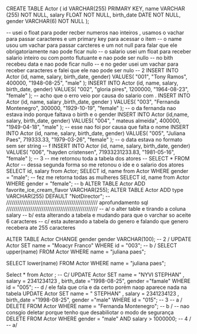 CREATE TABLE Actor (
    id VARCHAR(255) PRIMARY KEY,
    name VARCHAR (255) NOT NULL,
    salary FLOAT NOT NULL,
    birth_date DATE NOT NULL,
    gender VARCHAR(6) NOT NULL
);

--  usei o float para poder recber numeros nao inteiros ,  usamos o vachar para passar caracteres e um primary key para acessar o item 
-- o name usou um vachar para passar carcteres e um not null para falar que ele obrigatoriamente nao pode ficar nulo
-- o salario usei um float para receber salario inteiro ou com ponto flutuante e nao pode ser nullo
--  no bith recebeu data e nao pode ficar nullo 
-- e no geder usei um vachar para receber caracteres e falei que ele nao pode ser nulo
-- 2
INSERT INTO Actor (id, name, salary, birth_date, gender)
VALUES(
  "001", 
  "Tony Ramos",
  400000,
  "1948-08-25", 
  "male"
);
INSERT INTO Actor (id, name, salary, birth_date, gender)
VALUES(
  "002", 
  "gloria pires",
  1200000,
  "1964-08-23", 
  "female"
);
 -- acho que o erro veio por causa do salario com . 
INSERT INTO Actor (id, name, salary ,birth_date, gender )
VALUES(
  "003", 
  "Fernanda Montenegro",
  300000,
  "1929-10-19", 
  "female"
);
-- o  da fernanda nao estava indo porque faltava o birth e o gender 
INSERT INTO Actor (id,name, salary, birth_date, gender)
VALUES(
  "004",
  " mateus almeida",
  400000,
  "1949-04-18", 
  "male"
);
-- esse nao foi por causa que falta o nome 
INSERT INTO Actor (id, name, salary, birth_date, gender)
VALUES(
  "005", 
  "Juliana Paes",
  719333.33,
  "1979-03-26", 
  "female"
);
-- o data estava no formato sem ser string 
-- f
INSERT INTO Actor (id, name, salary, birth_date, gender)
VALUES(
  "006", 
  "hayden cristensen",
  71933231233.83,
  "1981-05-16", 
  "female"
);
-- 3
-- me retornou toda a tabela dos atores
  -- SELECT * FROM Actor
 -- dessa segunda forma so me retonou o ide e o salario dos atores
   SELECT id, salary from Actor;
   SELECT id, name from Actor WHERE gender = "male";
  -- fez me retorna todas as mulheres
SELECT id, name from Actor WHERE gender = "female";
-- b
ALTER TABLE Actor ADD favorite_ice_cream_flavor VARCHAR(255);
ALTER TABLE Actor ADD type VARCHAR(255) DEFAULT "NotDirector";
 -- ///////////////////////////////////////////////// aprofundamento sql /////////////////////////////////////////////////
 -- a/ o alter table e tirando a coluna salary
 -- b/ esta alterando a tabela e mudando  para que o varchar so aceite 6 caracteres
 -- c/ esta auterando a tabela do genero  e falando que genero recebera ate 255 caracteres

ALTER TABLE Actor CHANGE gender gender VARCHAR(100);
-- 2 /
UPDATE Actor
SET name = "Moacyr Franco"
WHERE id = "003";
-- b /
SELECT upper(name) FROM Actor
WHERE name  = "juliana paes";

SELECT lower(name) FROM Actor
WHERE name  = "juliana paes";

Select * from Actor ;
-- C/
	UPDATE Actor 
	SET name = "NYVI STEPHAN" , salary = 2341234123 , birth_date ="1998-08-25", gender ="famale"
	WHERE id = "005";
    -- d / ele fala que cria e da certo porém naop aparece nada na tabela 
 UPDATE Actor 
	SET name = " STEPHAN" , salary = 2341234123 , birth_date ="1998-08-25", gender ="male"
	WHERE id = "015";
 -- 3 
 --  a /
DELETE FROM Actor WHERE name = "Fernanda Montenegro";
-- b /
-- nao consgio deletar porque tenho que desabiliotar o modo de segurança
	DELETE FROM Actor
	WHERE
	gender = "male" AND
	salary > 1000000;
 -- 4 /
 -- a/
 